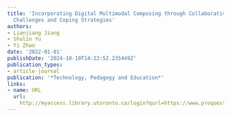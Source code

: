 ```yaml
---
title: 'Incorporating Digital Multimodal Composing through Collaborative Action Research:
  Challenges and Coping Strategies'
authors:
- Lianjiang Jiang
- Shulin Yu
- Yi Zhao
date: '2022-01-01'
publishDate: '2024-10-10T14:22:52.235449Z'
publication_types:
- article-journal
publication: '*Technology, Pedagogy and Education*'
links:
- name: URL
  url: 
    http://myaccess.library.utoronto.ca/login?qurl=https://www.proquest.com/docview/2674238438?accountid=14771&bdid=38382&_bd=X3AwgvlqGryeuk9q%2FvgyY4e6Moo%3D
---
```

